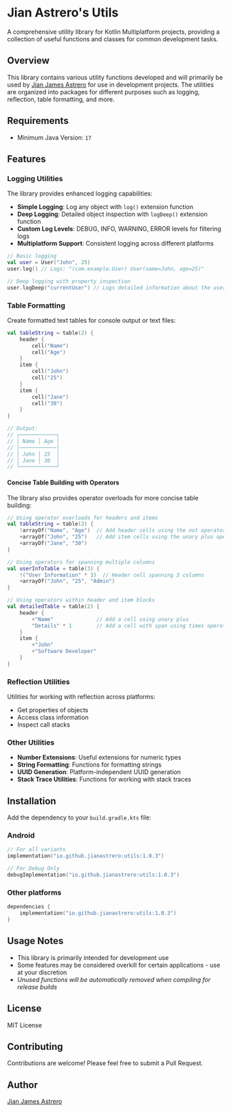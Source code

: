 # Jian Astrero's Utils

A comprehensive utility library for Kotlin Multiplatform projects, providing a collection of useful functions and
classes for common development tasks.

## Overview

This library contains various utility functions developed and will primarily be used
by [Jian James Astrero](https://github.com/jianastrero) for use in development projects. The utilities are organized
into packages for different purposes such as logging, reflection, table formatting, and more.

## Requirements

- Minimum Java Version: `17`

## Features

### Logging Utilities

The library provides enhanced logging capabilities:

- **Simple Logging**: Log any object with `log()` extension function
- **Deep Logging**: Detailed object inspection with `logDeep()` extension function
- **Custom Log Levels**: DEBUG, INFO, WARNING, ERROR levels for filtering logs
- **Multiplatform Support**: Consistent logging across different platforms

```kotlin
// Basic logging
val user = User("John", 25)
user.log() // Logs: "(com.example.User) User(name=John, age=25)"

// Deep logging with property inspection
user.logDeep("currentUser") // Logs detailed information about the user object
```

### Table Formatting

Create formatted text tables for console output or text files:

```kotlin
val tableString = table(2) {
    header {
        cell("Name")
        cell("Age")
    }
    item {
        cell("John")
        cell("25")
    }
    item {
        cell("Jane")
        cell("30")
    }
}

// Output:
// ┌────────────┐
// │ Name │ Age │
// │────────────│
// │ John │ 25  │
// │ Jane │ 30  │
// └────────────┘
```

#### Concise Table Building with Operators

The library also provides operator overloads for more concise table building:

```kotlin
// Using operator overloads for headers and items
val tableString = table(2) {
    !arrayOf("Name", "Age")  // Add header cells using the not operator
    +arrayOf("John", "25")   // Add item cells using the unary plus operator
    +arrayOf("Jane", "30")
}

// Using operators for spanning multiple columns
val userInfoTable = table(3) {
    !("User Information" * 3)  // Header cell spanning 3 columns
    +arrayOf("John", "25", "Admin")
}

// Using operators within header and item blocks
val detailedTable = table(2) {
    header {
        +"Name"              // Add a cell using unary plus
        "Details" * 1        // Add a cell with span using times operator
    }
    item {
        +"John"
        +"Software Developer"
    }
}
```

### Reflection Utilities

Utilities for working with reflection across platforms:

- Get properties of objects
- Access class information
- Inspect call stacks

### Other Utilities

- **Number Extensions**: Useful extensions for numeric types
- **String Formatting**: Functions for formatting strings
- **UUID Generation**: Platform-independent UUID generation
- **Stack Trace Utilities**: Functions for working with stack traces

## Installation

Add the dependency to your `build.gradle.kts` file:

### Android

```kotlin
// For all variants
implementation("io.github.jianastrero:utils:1.0.3")

// For Debug Only
debugImplementation("io.github.jianastrero:utils:1.0.3")
```

### Other platforms

```kotlin
dependencies {
    implementation("io.github.jianastrero:utils:1.0.3")
}
```

## Usage Notes

- This library is primarily intended for development use
- Some features may be considered overkill for certain applications - use at your discretion
- _Unused functions will be automatically removed when compiling for release builds_

## License

MIT License

## Contributing

Contributions are welcome! Please feel free to submit a Pull Request.

## Author

[Jian James Astrero](https://github.com/jianastrero)
